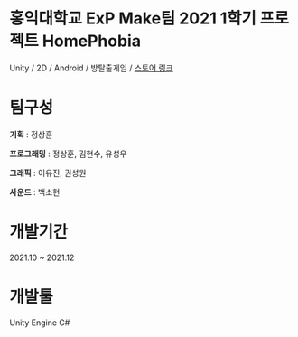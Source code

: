 # 홍익대학교 ExP Make팀 2021 1학기 프로젝트 HomePhobia
Unity / 2D / Android / 방탈출게임 / [스토어 링크](https://play.google.com/store/apps/details?id=com.ExPStudio.Homephobia)

# 팀구성 
**기획** : 정상훈
 
**프로그래밍** : 정상훈, 김현수, 유성우

**그래픽** : 이유진, 권성원
 
**사운드** : 백소현

# 개발기간
2021.10 ~ 2021.12

# 개발툴
Unity Engine
C#

